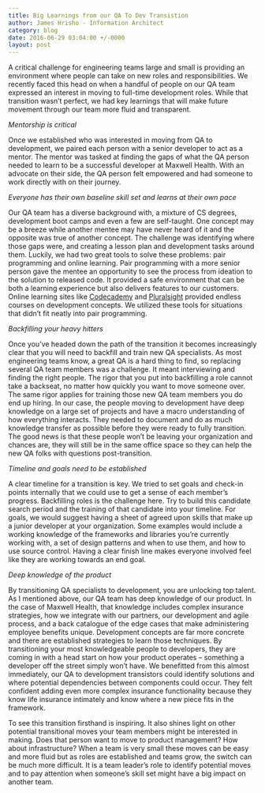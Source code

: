 ```yaml
---
title: Big Learnings from our QA To Dev Transistion
author: James Hrisho - Information Architect
category: blog
date: 2016-06-29 03:04:00 +/-0000
layout: post
---
```

A critical challenge for engineering teams large and small is providing an environment where people can take on new roles and responsibilities. We recently faced this head on when a handful of people on our QA team expressed an interest in moving to full-time development roles. While that transition wasn’t perfect, we had key learnings that will make future movement through our team more fluid and transparent.

*Mentorship is critical*

Once we established who was interested in moving from QA to development, we paired each person with a senior developer to act as a mentor. The mentor was tasked at finding the gaps of what the QA person needed to learn to be a successful developer at Maxwell Health. With an advocate on their side, the QA person felt empowered and had someone to work directly with on their journey.

*Everyone has their own baseline skill set and learns at their own pace*

Our QA team has a diverse background with, a mixture of CS degrees, development boot camps and even a few are self-taught. One concept may be a breeze while another mentee may have never heard of it and the opposite was true of another concept. The challenge was identifying where those gaps were, and creating a lesson plan and development tasks around them. Luckily, we had two great tools to solve these problems: pair programming and online learning. Pair programming with a more senior person gave the mentee an opportunity to see the process from ideation to the solution to released code. It provided a safe environment that can be both a learning experience but also delivers features to our customers. Online learning sites like [Codecademy](http://www.codecademy.com/) and [Pluralsight](http://www.pluralsight.com/) provided endless courses on development concepts. We utilized these tools for situations that didn’t fit neatly into pair programming.

*Backfilling your heavy hitters*

Once you’ve headed down the path of the transition it becomes increasingly clear that you will need to backfill and train new QA specialists. As most engineering teams know, a great QA is a hard thing to find, so replacing several QA team members was a challenge. It meant interviewing and finding the right people. The rigor that you put into backfilling a role cannot take a backseat, no matter how quickly you want to move someone over. The same rigor applies for training those new QA team members you do end up hiring. In our case, the people moving to development have deep knowledge on a large set of projects and have a macro understanding of how everything interacts. They needed to document and do as much knowledge transfer as possible before they were ready to fully transition. The good news is that these people won’t be leaving your organization and chances are, they will still be in the same office space so they can help the new QA folks with questions post-transition.

*Timeline and goals need to be established*

A clear timeline for a transition is key. We tried to set goals and check-in points internally that we could use to get a sense of each member’s progress. Backfilling roles is the challenge here. Try to build this candidate search period and the training of that candidate into your timeline. For goals, we would suggest having a sheet of agreed upon skills that make up a junior developer at your organization. Some examples would include a working knowledge of the frameworks and libraries you’re currently working with, a set of design patterns and when to use them, and how to use source control. Having a clear finish line makes everyone involved feel like they are working towards an end goal.

*Deep knowledge of the product*

By transitioning QA specialists to development, you are unlocking top talent. As I mentioned above, our QA team has deep knowledge of our product. In the case of Maxwell Health, that knowledge includes complex insurance strategies, how we integrate with our partners, our development and agile process, and a back catalogue of the edge cases that make administering employee benefits unique. Development concepts are far more concrete and there are established strategies to learn those techniques. By transitioning your most knowledgeable people to developers, they are coming in with a head start on how your product operates – something a developer off the street simply won’t have. We benefitted from this almost immediately, our QA to development transistors could identify solutions and where potential dependencies between components could occur. They felt confident adding even more complex insurance functionality because they know life insurance intimately and know where a new piece fits in the framework.

To see this transition firsthand is inspiring. It also shines light on other potential transitional moves your team members might be interested in making. Does that person want to move to product management? How about infrastructure? When a team is very small these moves can be easy and more fluid but as roles are established and teams grow, the switch can be much more difficult. It is a team leader’s role to identify potential moves and to pay attention when someone’s skill set might have a big impact on another team.
